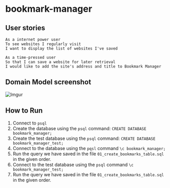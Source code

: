 # bookmark-manager


## User stories
```
As a internet power user
To see websites I regularly visit
I want to display the list of websites I've saved
```
```
As a time-pressed user
So that I can save a website for later retrieval
I would like to add the site's address and title to Bookmark Manager
```

## Domain Model screenshot

![Imgur](https://i.imgur.com/q9RJx97.png)

## How to Run

1. Connect to `psql`
2. Create the database using the `psql` command: `CREATE DATABASE bookmark_manager;`
3. Create the test database using the `psql` command: `CREATE DATABASE bookmark_manager_test;`
3. Connect to the database using the `pqsl` command `\c bookmark_manager;`
4. Run the query we have saved in the file `01_create_bookmarks_table.sql` in the given order.
5. Connect to the test database using the `psql` command `\c bookmark_manager_test;`
6. Run the query we have saved in the file `01_create_bookmarks_table.sql` in the given order.


